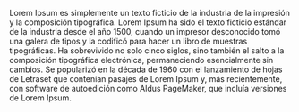 Lorem Ipsum es simplemente un texto ficticio de la industria de 
la impresión y la composición tipográfica. Lorem Ipsum ha sido el texto ficticio 
estándar de la industria desde el año 1500, cuando un impresor desconocido tomó 
una galera de tipos y la codificó para hacer un libro de muestras tipográficas. 
Ha sobrevivido no solo cinco siglos, sino también el salto a la 
composición tipográfica electrónica, permaneciendo esencialmente 
sin cambios. Se popularizó en la década de 1960 con el 
lanzamiento de hojas de Letraset que contenían pasajes 
de Lorem Ipsum y, más recientemente, con software de 
autoedición como Aldus PageMaker, 
que incluía versiones de Lorem Ipsum.
